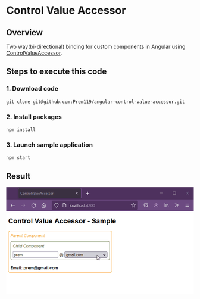# Control Value Accessor

## Overview
Two way(bi-directional) binding for custom components in Angular using [ControlValueAccessor](https://angular.io/api/forms/ControlValueAccessor).

## Steps to execute this code
### 1. Download code
```
git clone git@github.com:Prem119/angular-control-value-accessor.git
```

### 2. Install packages  
```
npm install
```

### 3. Launch sample application  
```
npm start
```

## Result
<img src="Result.gif" alt="result" />

